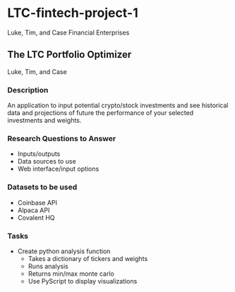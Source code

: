 # LTC-fintech-project-1

Luke, Tim, and Case Financial Enterprises


## The LTC Portfolio Optimizer
Luke, Tim, and Case

### Description
An application to input potential crypto/stock investments and see historical data and projections of future the performance of your selected investments and weights.

### Research Questions to Answer
- Inputs/outputs
- Data sources to use
- Web interface/input options


### Datasets to be used
- Coinbase API
- Alpaca API
- Covalent HQ

### Tasks
- Create python analysis function
  - Takes a dictionary of tickers and weights
  - Runs analysis
  - Returns min/max monte carlo
  - Use PyScript to display visualizations
